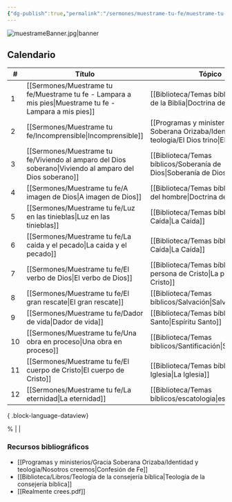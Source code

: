 ```yaml
---
{"dg-publish":true,"permalink":"/sermones/muestrame-tu-fe/muestrame-tu-fe/","tags":["Sermones","Series"]}
---
```


 ![muestrameBanner.jpg|banner](/img/user/Sermones/Muestrame%20tu%20fe/imagenes/muestrameBanner.jpg)
## Calendario
| \# | Título                                                                                                     | Tópico                                                                                                   | Fecha      |
| -- | ---------------------------------------------------------------------------------------------------------- | -------------------------------------------------------------------------------------------------------- | ---------- |
| 1  | [[Sermones/Muestrame tu fe/Muestrame tu fe - Lampara a mis pies\|Muestrame tu fe - Lampara a mis pies]] | [[Biblioteca/Temas bíblicos/Doctrina de la Biblia\|Doctrina de la Biblia]]                            | 06/10/2024 |
| 2  | [[Sermones/Muestrame tu fe/Incomprensible\|Incomprensible]]                                             | [[Programas y ministerios/Gracia Soberana Orizaba/Identidad y teologia/El Dios trino\|El Dios trino]] | 13/10/2024 |
| 3  | [[Sermones/Muestrame tu fe/Viviendo al amparo del Dios soberano\|Viviendo al amparo del Dios soberano]] | [[Biblioteca/Temas bíblicos/Soberanía de Dios\|Soberanía de Dios]]                                    | 20/10/2024 |
| 4  | [[Sermones/Muestrame tu fe/A imagen de Dios\|A imagen de Dios]]                                         | [[Biblioteca/Temas bíblicos/Doctrina del hombre\|Doctrina del hombre]]                                | 27/10/2024 |
| 5  | [[Sermones/Muestrame tu fe/Luz en las tinieblas\|Luz en las tinieblas]]                                 | [[Biblioteca/Temas bíblicos/La Caída\|La Caída]]                                                      | 03/11/2024 |
| 6  | [[Sermones/Muestrame tu fe/La caida y el pecado\|La caida y el pecado]]                                 | [[Biblioteca/Temas bíblicos/La Caída\|La Caída]]                                                      | 10/11/2024 |
| 7  | [[Sermones/Muestrame tu fe/El verbo de Dios\|El verbo de Dios]]                                         | [[Biblioteca/Temas bíblicos/La persona de Cristo\|La persona de Cristo]]                              | 17/11/2024 |
| 8  | [[Sermones/Muestrame tu fe/El gran rescate\|El gran rescate]]                                           | [[Biblioteca/Temas bíblicos/Salvación\|Salvación]]                                                    | 24/11/2024 |
| 9  | [[Sermones/Muestrame tu fe/Dador de vida\|Dador de vida]]                                               | [[Biblioteca/Temas bíblicos/Espíritu Santo\|Espíritu Santo]]                                          | 01/12/2024 |
| 10 | [[Sermones/Muestrame tu fe/Una obra en proceso\|Una obra en proceso]]                                   | [[Biblioteca/Temas bíblicos/Santificación\|Santificación]]                                            | 08/12/2024 |
| 11 | [[Sermones/Muestrame tu fe/El cuerpo de Cristo\|El cuerpo de Cristo]]                                   | [[Biblioteca/Temas bíblicos/La Iglesia\|La Iglesia]]                                                  | 15/12/2024 |
| 12 | [[Sermones/Muestrame tu fe/La eternidad\|La eternidad]]                                                 | [[Biblioteca/Temas bíblicos/escatologia\|escatologia]]                                                | 22/12/2024 |

{ .block-language-dataview}

%
                                                       |                                                |

### Recursos bibliográficos

- [[Programas y ministerios/Gracia Soberana Orizaba/Identidad y teologia/Nosotros creemos\|Confesión de Fe]]
- [[Biblioteca/Libros/Teología de la consejería bíblica\|Teología de la consejería bíblica]]
- [[Realmente crees.pdf]]